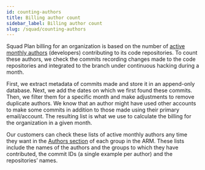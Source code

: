 ```yaml
---
id: counting-authors
title: Billing author count
sidebar_label: Billing author count
slug: /squad/counting-authors
---
```


Squad Plan billing for an
organization is based on
the number of [active monthly authors](/about/faq/billing/#does-the-cost-vary-according-to-the-scope-or-development-phases)
(developers) contributing
to its code repositories.
To count these authors,
we check the commits recording
changes made to the code
repositories and integrated
to the branch under continuous
hacking during a month.

First,
we extract metadata of commits
made and store it in an
append-only database.
Next,
we add the dates on which we
first found these commits.
Then,
we filter them for a specific
month and make adjustments to
remove duplicate authors.
We know that an author might
have used other accounts to
make some commits in addition
to those made using their
primary email/account.
The resulting list is what we
use to calculate the billing
for the organization in a given month.

Our customers can check these
lists of active monthly authors
any time they want in the
[Authors section](/machine/web/groups/authors/)
of each group in the ARM.
These lists include the names
of the authors and the groups to
which they have contributed,
the commit IDs
(a single example per author)
and the repositories’ names.
